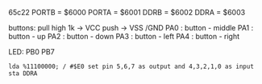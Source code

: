 65c22
PORTB  = $6000
PORTA  = $6001
DDRB   = $6002
DDRA   = $6003



buttons:
pull high 1k -> VCC
push -> VSS /GND
PA0 : button - middle
PA1 : button - up
PA2 : button - down
PA3 : button - left
PA4 : button - right

LED:
PB0
PB7


	lda %11100000; / #$E0 set pin 5,6,7 as output and 4,3,2,1,0 as input
	sta DDRA